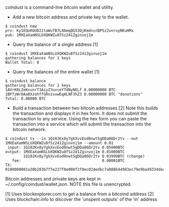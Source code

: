 coindust is a command-line bitcoin wallet and utility.

* Add a new bitcoin address and private key to the wallet.
```
$ coindust new
prv: Ky1EQoRGUD21taWvfB7L8bmqQG53QjKmdncnBPSz2vnruyNKuHMx
pub: 1MXEaXamNSLUXQKWZu8fSz241Zginvoj1m
```

* Query the balance of a single address [1]
```
$ coindust 1MXEaXamNSLUXQKWZu8fSz241Zginvoj1m
gathering balances for 1 keys
Wallet Total: 0
```

* Query the balances of the entire wallet [1]

```
$ coindust balance
gathering balances for 2 keys
1AVrK8LZeKxvnrT3AiyZ3uvceYTdNyNELf 0.00000000 BTC
1BP7zWr8Aa8XzohffGRnzsowEqALNF3hZ3 0.00000000 BTC "donations"
Total: 0.00000 BTC

```

* Build a transaction between two bitcoin addresses [2]
Note this builds the transaction and displays it in hex form. It does
not submit the transaction to any service. Using the hex form you
can paste the transaction into a service which will submit the
transaction into the bitcoin network.
```
$ coindust tx --in 1Q182Kx8y7gkXvvEod8nwt5gDDa86Dr2tv --out 1MXEaXamNSLUXQKWZu8fSz241Zginvoj1m --amount 0.01
 input: 1Q182Kx8y7gkXvvEod8nwt5gDDa86Dr2tv 0.05000BTC
output: 1MXEaXamNSLUXQKWZu8fSz241Zginvoj1m 0.01000BTC
        1Q182Kx8y7gkXvvEod8nwt5gDDa86Dr2tv 0.03999BTC (change)
   fee:                                    0.00001BTC
TX:
0100000001a30b283b7ffe227f0e008f2f0ec024edbc7a988b44983ec79e9ba49334dea265d0e976502207e0dc9a53d4be...
```


Bitcoin addresses and private keys are kept in ~/.config/coindust/wallet.json. NOTE this file is unencrypted.

[1] Uses blockexplorer.com to get a balance from a bitcoind address
[2] Uses blockchain.info to discover the 'unspent outputs' of the 'in' address

